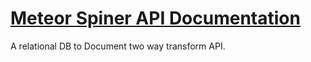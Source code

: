[Meteor Spiner API Documentation](http://docs.meteorspiner.apiary.io/)
======================

A relational DB to Document two way transform API.
